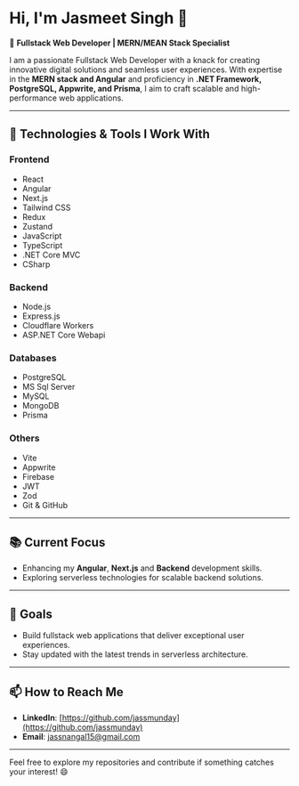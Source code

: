 # Hi, I'm Jasmeet Singh 👋

🚀 **Fullstack Web Developer | MERN/MEAN Stack Specialist**

I am a passionate Fullstack Web Developer with a knack for creating innovative digital solutions and seamless user experiences. With expertise in the **MERN stack and Angular** and proficiency in **.NET Framework, PostgreSQL, Appwrite, and Prisma**, I aim to craft scalable and high-performance web applications.

---

## 🔧 Technologies & Tools I Work With

### **Frontend**
- React
- Angular
- Next.js
- Tailwind CSS
- Redux
- Zustand
- JavaScript
- TypeScript
- .NET Core MVC
- CSharp

### **Backend**
- Node.js
- Express.js
- Cloudflare Workers
- ASP.NET Core Webapi

### **Databases**
- PostgreSQL
- MS Sql Server
- MySQL
- MongoDB
- Prisma

### **Others**
- Vite
- Appwrite
- Firebase
- JWT
- Zod
- Git & GitHub

---

## 📚 Current Focus
- Enhancing my **Angular**, **Next.js** and **Backend** development skills.
- Exploring serverless technologies for scalable backend solutions.

---

## 🎯 Goals
- Build fullstack web applications that deliver exceptional user experiences.
- Stay updated with the latest trends in serverless architecture.

---

## 📫 How to Reach Me
- **LinkedIn**: [https://github.com/jassmunday](https://github.com/jassmunday)
- **Email**: [jassnangal15@gmail.com](mailto:jassnangal15@gmail.com)

---

Feel free to explore my repositories and contribute if something catches your interest! 😄

